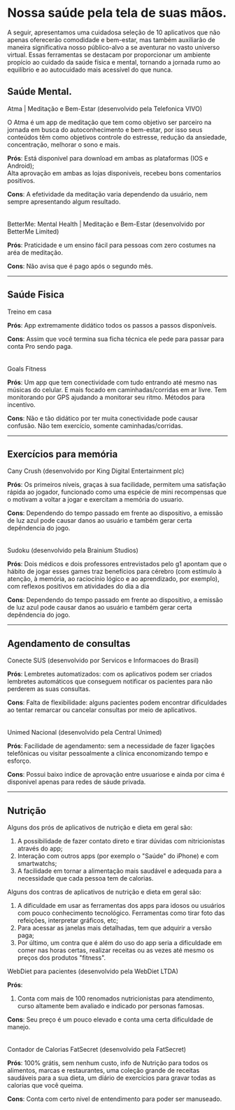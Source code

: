 # Nossa saúde pela tela de suas mãos.

A seguir, apresentamos uma cuidadosa seleção de 10 aplicativos que não apenas oferecerão comodidade e bem-estar, mas também auxiliarão de maneira significativa nosso público-alvo a se aventurar no vasto universo virtual. Essas ferramentas se destacam por proporcionar um ambiente propício ao cuidado da saúde física e mental, tornando a jornada rumo ao equilíbrio e ao autocuidado mais acessível do que nunca.

## Saúde Mental.

Atma | Meditação e Bem-Estar (desenvolvido pela Telefonica VIVO)

O Atma é um app de meditação que tem como objetivo ser parceiro na jornada em busca do autoconhecimento e bem-estar, por isso seus conteúdos têm como objetivos controle do estresse, redução da ansiedade, concentração, melhorar o sono e mais.

__Prós__: Está disponivel para download em ambas as plataformas (IOS e Android);<br>
      Alta aprovação em ambas as lojas disponiveis, recebeu bons comentarios positivos.

__Cons__: A efetividade da meditação varia dependendo da usuário, nem sempre apresentando algum resultado.
<br><br><br>
BetterMe: Mental Health | Meditação e Bem-Estar (desenvolvido por BetterMe Limited)

__Prós__: Praticidade e um ensino fácil para pessoas com zero costumes na aréa de meditação.

__Cons__: Não avisa que é pago após o segundo mês.

<hr>

## Saúde Fisica

Treino em casa

__Prós__: App extremamente didático todos os passos a passos disponíveis.

__Cons__: Assim que você termina sua ficha técnica ele pede para passar para conta Pro sendo paga.
<br><br><br>
Goals Fitness

__Prós__: Um app que tem conectividade com tudo entrando até mesmo nas músicas do celular.
 E mais focado em caminhadas/corridas em ar livre.
 Tem monitorando por GPS ajudando a monitorar seu ritmo.
 Métodos para incentivo.

__Cons__: Não e tão didático por ter muita conectividade pode causar confusão.
 Não tem exercício, somente caminhadas/corridas. 

<hr>

## Exercícios para memória

Cany Crush (desenvolvido por King Digital Entertainment plc)

__Prós__: Os primeiros níveis, graças à sua facilidade, permitem uma satisfação rápida ao jogador, funcionado como uma espécie de mini recompensas que o motivam a voltar a jogar e exercitam a memória do usuario.

__Cons__: Dependendo do tempo passado em frente ao dispositivo, a emissão de luz azul pode causar danos ao usuário e também gerar certa depêndencia do jogo.
<br><br><br>
Sudoku (desenvolvido pela Brainium Studios)

__Prós__: Dois médicos e dois professores entrevistados pelo g1 apontam que o hábito de jogar esses games traz benefícios para cérebro (com estímulo à atenção, à memória, ao raciocínio lógico e ao aprendizado, por exemplo), com reflexos positivos em atividades do dia a dia

__Cons__: Dependendo do tempo passado em frente ao dispositivo, a emissão de luz azul pode causar danos ao usuário e também gerar certa depêndencia do jogo.

<hr>

## Agendamento de consultas

Conecte SUS (desenvolvido por Servicos e Informacoes do Brasil)

__Prós__: Lembretes automatizados: com os aplicativos podem ser criados lembretes automáticos que conseguem notificar os pacientes para não perderem as suas consultas. 

__Cons__: Falta de flexibilidade: alguns pacientes podem encontrar dificuldades ao tentar remarcar ou cancelar consultas por meio de aplicativos. 
<br><br><br>
Unimed Nacional (desenvolvido pela Central Unimed)

__Prós__: Facilidade de agendamento: sem a necessidade de fazer ligações telefônicas ou visitar pessoalmente a clínica enconomizando tempo e esforço.

__Cons__: Possui baixo indice de aprovação entre usuariose e ainda por cima é disponivel apenas para redes de sáude privada.

<hr>

## Nutrição
Alguns dos prós de aplicativos de nutrição e dieta em geral são: 
1. A possibilidade de fazer contato direto e tirar dúvidas com nitricionistas através do app;
 2. Interação com outros apps (por exemplo o "Saúde" do iPhone) e com smartwatchs;
 3. A facilidade em tornar a alimentação mais saudável e adequada para a necessidade que cada pessoa tem de calorias.

Alguns dos contras de aplicativos de nutrição e dieta em geral são: 
1. A dificuldade em usar as ferramentas dos apps para idosos ou usuários com pouco conhecimento tecnológico. Ferramentas como tirar foto das refeições, interpretar gráficos, etc;
2. Para acessar as janelas mais detalhadas, tem que adquirir a versão paga;
3. Por último, um contra que é além do uso do app seria a dificuldade em comer nas horas certas, realizar receitas ou as vezes até mesmo os preços dos produtos "fitness".
      
WebDiet para pacientes (desenvolvido pela WebDiet LTDA)

__Prós__: 
1. Conta com mais de 100 renomados nutricionistas para atendimento, curso altamente bem avaliado e indicado por personas famosas.
   
__Cons__: Seu preço é um pouco elevado e conta uma certa dificuldade de manejo.
<br><br><br>
Contador de Calorias FatSecret (desenvolvido pela FatSecret)

__Prós__: 100% grátis, sem nenhum custo, info de Nutrição para todos os alimentos, marcas e restaurantes, uma coleção grande de receitas saudáveis para a sua dieta, um diário de exercícios para gravar todas as calorias que você queima.

__Cons__: Conta com certo nivel de entendimento para poder ser manuseado.
